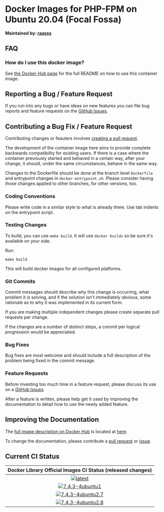 # Docker Images for PHP-FPM on Ubuntu 20.04 (Focal Fossa)

**Maintained by: [raasss](https://github.com/raasss/)**

## FAQ

### How do I use this docker image?

See [the Docker Hub page](https://hub.docker.com/repository/docker/raasss/php-fpm-ubuntu-21.10/general) for the full README on how to use this container image.

## Reporting a Bug / Feature Request

If you run into any bugs or have ideas on new features you can file bug reports and feature requests on the [GitHub Issues](https://github.com/raasss/docker-php-fpm-ubuntu-21.10/issues).

## Contributing a Bug Fix / Feature Request

Contributing changes or feauters involves [creating a pull request](https://github.com/raasss/docker-php-fpm-ubuntu-21.10/pulls).

The development of the container image here aims to provide complete backwards compatibility for existing users. If there is a case where the container previously started and behaved in a certain way, after your change, it should, under the same circumstances, behave in the same way.

Changes to the Dockerfile should be done at the branch level `Dockerfile` and entrypoint changes in `docker-entrypoint.sh`. Please consider having those changes applied to other branches, for other versions, too.

### Coding Conventions

Please write code in a similar style to what is already there. Use tab indents on the entrypoint script.

### Testing Changes

To build, you can use `make build`. It will use `docker buildx` so be sure it's available on your side.

Run:
```
make build
```

This will build docker images for all configured platforms.

### Git Commits

Commit messages should describe why this change is occurring, what problem it is solving, and if the solution isn't immediately obvious, some rationale as to why it was implemented in its current form. 

If you are making multiple independent changes please create separate pull requests per change.

If the changes are a number of distinct steps, a commit per logical progression would be appreciated.

### Bug Fixes

Bug fixes are most welcome and should include a full description of the problem being fixed in the commit message.

### Feature Requests

Before investing too much time in a feature request, please discuss its use on a [GitHub Issues](https://github.com/raasss/docker-php-fpm-ubuntu-21.10/issues).

After a feature is written, please help get it used by improving the documentation to detail how to use the newly added feature.

## Improving the Documentation

The [full image description on Docker Hub](https://hub.docker.com/r/raasss/php-fpm-ubuntu-21.10) is located at [here](https://github.com/raasss/docker-php-fpm-ubuntu-21.10/blob/main/README.docker.io.md).

To change the documentation, please contribute a [pull request](https://github.com/raasss/docker-php-fpm-ubuntu-21.10/pulls) or [issue](https://github.com/raasss/docker-php-fpm-ubuntu-21.10/issues).


## Current CI Status

| Docker Library Official Images CI Status (released changes) |
|:-:|
| [![latest](https://github.com/raasss/docker-php-fpm-ubuntu-21.10/actions/workflows/latest.yml/badge.svg)](https://github.com/raasss/docker-php-fpm-ubuntu-21.10/actions/workflows/latest.yml) |
| [![7.4.3-4ubuntu1](https://github.com/raasss/docker-php-fpm-ubuntu-21.10/actions/workflows/7.4.3-4ubuntu1.yml/badge.svg)](https://github.com/raasss/docker-php-fpm-ubuntu-21.10/actions/workflows/7.4.3-4ubuntu1.yml) |
| [![7.4.3-4ubuntu2.7](https://github.com/raasss/docker-php-fpm-ubuntu-21.10/actions/workflows/7.4.3-4ubuntu2.7.yml/badge.svg)](https://github.com/raasss/docker-php-fpm-ubuntu-21.10/actions/workflows/7.4.3-4ubuntu2.7.yml) |
| [![7.4.3-4ubuntu2.8](https://github.com/raasss/docker-php-fpm-ubuntu-21.10/actions/workflows/7.4.3-4ubuntu2.8.yml/badge.svg)](https://github.com/raasss/docker-php-fpm-ubuntu-21.10/actions/workflows/7.4.3-4ubuntu2.8.yml) |
